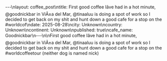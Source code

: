 ---\nlayout: coffee_post\ntitle: First good coffee Iâve had in a hot minute, @goodnickbar in ViÃ±a del Mar, @tinaaluu is doing a spot of work so I decided to get back on my shit and hunt down a good cafe for a stop on the #worldcof\ndate: 2025-08-28\ncity: Unknown\ncountry: Unknown\ncontinent: Unknown\npublished: true\ncafe_name: Goodnickbar\n---\n\nFirst good coffee Iâve had in a hot minute, @goodnickbar in ViÃ±a del Mar, @tinaaluu is doing a spot of work so I decided to get back on my shit and hunt down a good cafe for a stop on the #worldcoffeetour (neither dog is named nick)